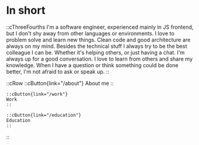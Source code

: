 # In short

::cThreeFourths
I'm a software engineer, experienced mainly in JS frontend, but I don't shy away
from other languages or environments. I love to problem solve and learn new
things. Clean code and good architecture are always on my mind. Besides the
technical stuff I always try to be the best colleague I can be. Whether it's
helping others, or just having a chat. I'm always up for a good conversation.
I love to learn from others and share my knowledge. When I have a question or
think something could be done better, I'm not afraid to ask or speak up.
::

::cRow
    ::cButton{link="/about"}
    About me
    ::

    ::cButton{link="/work"}
    Work
    ::

    ::cButton{link="/education"}
    Education
    ::
::